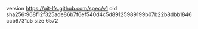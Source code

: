 version https://git-lfs.github.com/spec/v1
oid sha256:968f12f325ade86b7f6ef540d4c5d89125989199b07b22b8dbb1846ccb9731c5
size 6572
